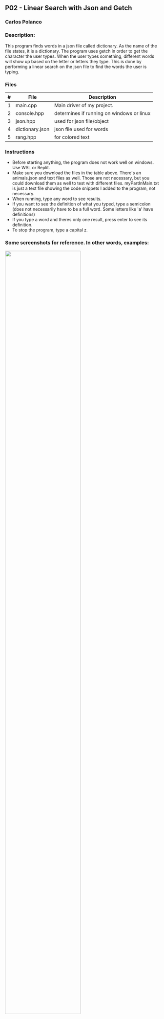 ## P02 - Linear Search with Json and Getch
### Carlos Polanco
### Description:

This program finds words in a json file called dictionary. As the name of the file states,
it is a dictionary. The program uses getch in order to get the character the user types. When 
the user types something, different words will show up based on the letter or letters they type. 
This is done by performing a linear search on the json file to find the words the user is typing.

### Files
|   #   | File             | Description                                        |
| :---: | ---------------- | -------------------------------------------------- |
|   1   | main.cpp         | Main driver of my project.                         |
|   2   | console.hpp      | determines if running on windows or linux          |
|   3   | json.hpp         | used for json file/object                          |
|   4   | dictionary.json  | json file used for words                           |
|   5   | rang.hpp         | for colored text                                   |

### Instructions
- Before starting anything, the program does not work well on windows. Use WSL or Replit. 
- Make sure you download the files in the table above. There's an animals.json and text files as well.
  Those are not necessary, but you could download them as well to test with different files.
  myPartInMain.txt is just a text file showing the code snippets I added to the program, not necessary.
- When running, type any word to see results.
- If you want to see the definition of what you typed, type a semicolon (does not necessarily
  have to be a full word. Some letters like 'a' have definitions)
- If you type a word and theres only one result, press enter to see its definition.
- To stop the program, type a capital z.

### Some screenshots for reference. In other words, examples:
<img src="https://github.com/polanco04/3013-Algorithms/assets/156978928/85c46500-aee9-4bf7-822f-fa7ad6dd01ed" width="70%" height= "80%">

<img src="https://github.com/polanco04/3013-Algorithms/assets/156978928/8a22bc07-a2e6-4817-84d1-6cc612ad6241" width="70%" height= "80%">

<img src="https://github.com/polanco04/3013-Algorithms/assets/156978928/389124e4-0a56-41bc-ac1e-9be9c4de8b0c" width="70%" height= "80%">

<img src="https://github.com/polanco04/3013-Algorithms/assets/156978928/369d0c90-eb97-45b5-91c5-52d004194972" width="70%" height= "80%">
  
  
